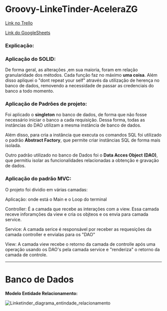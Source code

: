 # Groovy-LinkeTinder-AceleraZG

[Link no Trello](https://trello.com/b/bvsAxaEG/linketinder)


[Link do GoogleSheets](https://docs.google.com/spreadsheets/d/1GkHN5wSEZgmY-ZBkXTdNZV9Sle0mTweC4Cvh6Kv4pyY/edit#gid=0)

### Explicação:


### Aplicação do SOLID:

De forma geral, as alterações ,em sua maioria, foram em relação granularidade dos métodos. Cada função faz no máximo **uma coisa**. Além disso apliquei o "dont repeat your self" através da utilização de herença no banco de dados, removendo a necessidade de passar as credenciais do banco a todo momento.

### Aplicação de Padrões de projeto:

Foi aplicado o **singleton** no banco de dados, de forma que não fosse necessário iniciar o banco a cada requisição. Dessa forma, todas as instâncias do DAO utilizam a mesma instância de banco de dados.

Além disso, para cria a instância que executa os comandos SQL foi utilizado o padrão **Abstract Factory**, que permite criar instâncias SQL de forma mais isolada.

Outro padrão utilizado no banco de Dados foi o **Data Acces Object (DAO)**, que permitiu isolar as funcionalidades relacionadas a obtenção e gravação de dados.

### Aplicação do padrão MVC:

O projeto foi dividio em várias camadas:

Aplicação: onde está o Main e o Loop do terminal

Controller: É a camada que recebe as interações com a view. Essa camada receve inforamções da view e cria os objteos e os envia para camada service.

Service: A camada serice é responsável por receber as requesições da camada controller e envialas para os "DAO"

View: A camada view recebe o retorno da camada de controlle após uma operação usando os DAO's pela camada service e "renderiza" o retorno da camada de controle.

---
# Banco de Dados

**Modelo Entidade Relacionamento:**

![Linketinder_diagrama_entindade_relacionamento](https://github.com/VictorCalebeIFG/Groovy-LinkeTinder-AceleraZG/assets/84258178/3b6b510b-a84e-43e9-a235-50e745050559)
